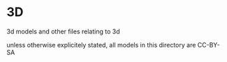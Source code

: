 3D
==

3d models and other files relating to 3d

unless otherwise explicitely stated, all models in this directory are CC-BY-SA
